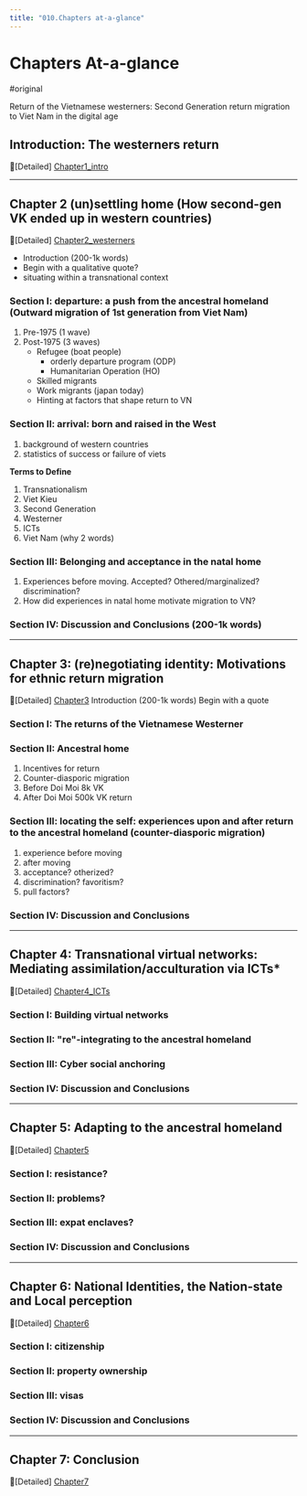 ```yaml
---
title: "010.Chapters at-a-glance"
---
```

#  Chapters At-a-glance
#original 

Return of the Vietnamese westerners: Second Generation return migration to Viet Nam in the digital age

## Introduction: The westerners return 
🧠[Detailed] [Chapter1_intro](000.Chapters/Chapter1_intro.md)

---

## Chapter 2 (un)settling home (How second-gen VK ended up in western countries) 
🧠[Detailed] [Chapter2_westerners](000.Chapters/Chapter2_westerners.md)
- Introduction (200-1k words) 
- Begin with a qualitative quote? 
- situating within a transnational context 

### Section I: departure: a push from the ancestral homeland (Outward migration of 1st generation from Viet Nam)
1. Pre-1975 (1 wave)
2. Post-1975 (3 waves)
	* Refugee (boat people)
		* orderly departure program (ODP)
		* Humanitarian Operation (HO)
	* Skilled migrants
	* Work migrants (japan today)
	* Hinting at factors that shape return to VN

### Section II: arrival: born and raised in the West
1. background of western countries
2. statistics of success or failure of viets

**Terms to Define**
1. Transnationalism
2. Viet Kieu
3. Second Generation
4. Westerner
5. ICTs
6. Viet Nam (why 2 words)

### Section III: Belonging and acceptance in the natal home
1. Experiences before moving. Accepted? Othered/marginalized? discrimination? 
2. How did experiences in natal home motivate migration to VN?

### Section IV: Discussion and Conclusions (200-1k words)

---

## Chapter 3: (re)negotiating identity: Motivations for ethnic return migration
🧠[Detailed] [Chapter3](000.Chapters/Chapter3.md)
Introduction (200-1k words) 
Begin with a quote 

### Section I: The returns of the Vietnamese Westerner

### Section II: Ancestral home
1. Incentives for return
2. Counter-diasporic migration
3. Before Doi Moi 8k VK
4. After Doi Moi 500k VK return

### Section III: locating the self: experiences upon and after return to the ancestral homeland (counter-diasporic migration)
1. experience before moving 
2. after moving
3. acceptance? otherized?
4. discrimination? favoritism?
4. pull factors? 

### Section IV: Discussion and Conclusions

---

## Chapter 4: Transnational virtual networks: Mediating assimilation/acculturation via ICTs*
🧠[Detailed] [Chapter4_ICTs](000.Chapters/Chapter4_ICTs.md)
### Section I: Building virtual networks
### Section II: "re"-integrating to the ancestral homeland
### Section III: Cyber social anchoring 
### Section IV: Discussion and Conclusions

---

## Chapter 5: Adapting to the ancestral homeland
🧠[Detailed] [Chapter5](000.Chapters/Chapter5.md)
### Section I: resistance?
### Section II: problems?
### Section III: expat enclaves?
### Section IV: Discussion and Conclusions
 
---

## Chapter 6: National Identities, the Nation-state and Local perception
🧠[Detailed] [Chapter6](000.Chapters/Chapter6.md)
### Section I: citizenship
### Section II: property ownership
### Section III: visas
### Section IV: Discussion and Conclusions

---

## Chapter 7: Conclusion
🧠[Detailed] [Chapter7](000.Chapters/Chapter7.md)


